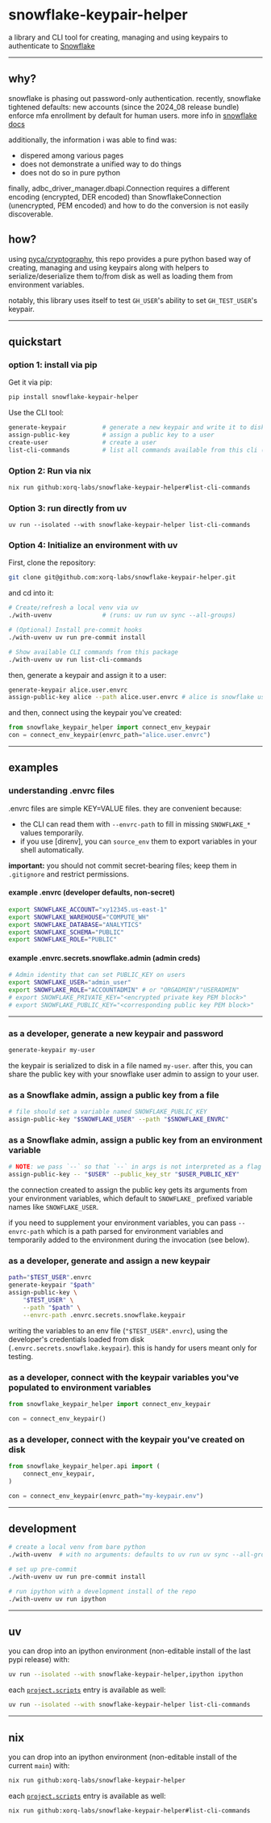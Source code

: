# snowflake-keypair-helper

a library and CLI tool for creating, managing and using keypairs to authenticate to [Snowflake](www.snowflake.com)

---

## why?
snowflake is phasing out password-only authentication. recently, snowflake
tightened defaults: new accounts (since the 2024_08 release bundle) enforce mfa
enrollment by default for human users. more info in [snowflake
docs](https://docs.snowflake.com/en/release-notes/bcr-bundles/2024_08/bcr-1784)

additionally, the information i was able to find was:
- dispered among various pages
- does not demonstrate a unified way to do things
- does not do so in pure python

finally, adbc_driver_manager.dbapi.Connection requires a different encoding
(encrypted, DER encoded) than SnowflakeConnection (unencrypted, PEM encoded)
and how to do the conversion is not easily discoverable.

## how?

using [pyca/cryptography](https://github.com/pyca/cryptography), this repo provides a pure python based way of creating, managing and using keypairs along with helpers to serialize/deserialize them to/from disk as well as loading them from environment variables.

notably, this library uses itself to test `GH_USER`'s ability to set `GH_TEST_USER`'s keypair.

---

## quickstart

### option 1: install via pip

Get it via pip:

```bash
pip install snowflake-keypair-helper
```

Use the CLI tool:

```bash
generate-keypair          # generate a new keypair and write it to disk
assign-public-key         # assign a public key to a user
create-user               # create a user
list-cli-commands         # list all commands available from this cli (snowflake_keypair_helper)
```

### Option 2: Run via nix

```bash
nix run github:xorq-labs/snowflake-keypair-helper#list-cli-commands
```

### Option 3: run directly from uv
```
uv run --isolated --with snowflake-keypair-helper list-cli-commands
```

### Option 4: Initialize an environment with uv

First, clone the repository:

```bash
git clone git@github.com:xorq-labs/snowflake-keypair-helper.git
```

and cd into it:

```bash
# Create/refresh a local venv via uv
./with-uvenv              # (runs: uv run uv sync --all-groups)

# (Optional) Install pre-commit hooks
./with-uvenv uv run pre-commit install

# Show available CLI commands from this package
./with-uvenv uv run list-cli-commands
```

then, generate a keypair and assign it to a user:

```bash
generate-keypair alice.user.envrc
assign-public-key alice --path alice.user.envrc # alice is snowflake user name and assumes admin role
```

and then, connect using the keypair you've created:

```python
from snowflake_keypair_helper import connect_env_keypair
con = connect_env_keypair(envrc_path="alice.user.envrc")
```

---

## examples

### understanding .envrc files

.envrc files are simple KEY=VALUE files. they are convenient because:

- the CLI can read them with `--envrc-path` to fill in missing `SNOWFLAKE_*` values temporarily.
- if you use [direnv], you can `source_env` them to export variables in your shell automatically.

**important:** you should not commit secret-bearing files; keep them in `.gitignore` and restrict permissions.

#### example .envrc (developer defaults, non-secret)

```bash
export SNOWFLAKE_ACCOUNT="xy12345.us-east-1"
export SNOWFLAKE_WAREHOUSE="COMPUTE_WH"
export SNOWFLAKE_DATABASE="ANALYTICS"
export SNOWFLAKE_SCHEMA="PUBLIC"
export SNOWFLAKE_ROLE="PUBLIC"
```

#### example .envrc.secrets.snowflake.admin (admin creds)

```bash
# Admin identity that can set PUBLIC_KEY on users
export SNOWFLAKE_USER="admin_user"
export SNOWFLAKE_ROLE="ACCOUNTADMIN" # or "ORGADMIN"/"USERADMIN"
# export SNOWFLAKE_PRIVATE_KEY="<encrypted private key PEM block>"
# export SNOWFLAKE_PUBLIC_KEY="<corresponding public key PEM block>"
```

---

### as a developer, generate a new keypair and password

```bash
generate-keypair my-user
```

the keypair is serialized to disk in a file named `my-user`. after this, you can share the public key with your snowflake user admin to assign to your user.

### as a Snowflake admin, assign a public key from a file

```bash
# file should set a variable named SNOWFLAKE_PUBLIC_KEY
assign-public-key "$SNOWFLAKE_USER" --path "$SNOWFLAKE_ENVRC"
```

### as a Snowflake admin, assign a public key from an environment variable

```bash
# NOTE: we pass `--` so that `--` in args is not interpreted as a flag
assign-public-key -- "$USER" --public_key_str "$USER_PUBLIC_KEY"
```

the connection created to assign the public key gets its arguments from your environment variables, which default to `SNOWFLAKE_` prefixed variable names like `SNOWFLAKE_USER`.

if you need to supplement your environment variables, you can pass `--envrc-path` which is a path parsed for environment variables and temporarily added to the environment during the invocation (see below).

### as a developer, generate and assign a new keypair

```bash
path="$TEST_USER".envrc
generate-keypair "$path"
assign-public-key \
    "$TEST_USER" \
    --path "$path" \
    --envrc-path .envrc.secrets.snowflake.keypair
```

writing the variables to an env file (`"$TEST_USER".envrc`), using the developer's credentials loaded from disk (`.envrc.secrets.snowflake.keypair`). this is handy for users meant only for testing.

### as a developer, connect with the keypair variables you've populated to environment variables

```python
from snowflake_keypair_helper import connect_env_keypair

con = connect_env_keypair()
```

### as a developer, connect with the keypair you've created on disk

```python
from snowflake_keypair_helper.api import (
    connect_env_keypair,
)

con = connect_env_keypair(envrc_path="my-keypair.env")
```

---

## development

```bash
# create a local venv from bare python
./with-uvenv  # with no arguments: defaults to uv run uv sync --all-groups

# set up pre-commit
./with-uvenv uv run pre-commit install

# run ipython with a development install of the repo
./with-uvenv uv run ipython
```

---

## uv

you can drop into an ipython environment (non-editable install of the last pypi release) with:

```bash
uv run --isolated --with snowflake-keypair-helper,ipython ipython
```

each [`project.scripts`](https://github.com/xorq-labs/snowflake-keypair-helper/blob/main/pyproject.toml#L31-L34) entry is available as well:

```bash
uv run --isolated --with snowflake-keypair-helper list-cli-commands
```

---

## nix

you can drop into an ipython environment (non-editable install of the current `main`) with:

```bash
nix run github:xorq-labs/snowflake-keypair-helper
```

each [`project.scripts`](https://github.com/xorq-labs/snowflake-keypair-helper/blob/main/pyproject.toml#L31-L34) entry is available as well:

```bash
nix run github:xorq-labs/snowflake-keypair-helper#list-cli-commands
```
